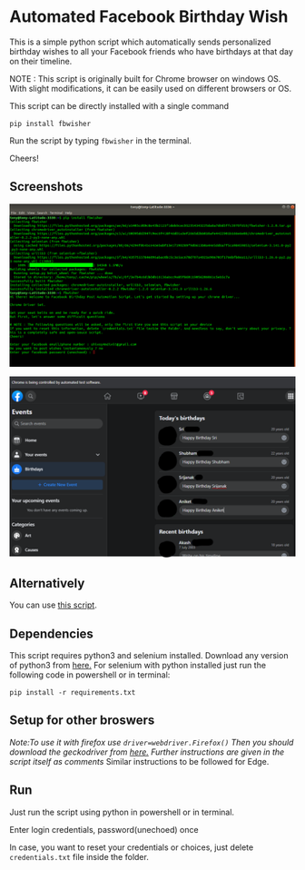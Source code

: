 # Automated Facebook Birthday Wish
This is a simple python script which automatically sends personalized birthday wishes to all your Facebook friends who have birthdays at that day on their timeline.

NOTE : This script is originally built for Chrome browser on windows OS. With slight modifications, it can be easily used on different browsers or OS.

This script can be directly installed with a single command
```
pip install fbwisher
```
Run the script by typing `fbwisher` in the terminal.

Cheers!

## Screenshots

![installation](/images/fbwisher_terminal.png "installation")

![facebook_wall](/images/fbwisher_wall.png "facebook_wall")

## **Alternatively**

You can use <a href="https://github.com/shiv-aay/facebook-b-day-wisher/blob/main/facebook_automatic_birthday_wish_old_script.py">this script</a>.

## Dependencies

This script requires python3 and selenium installed. Download any version of python3 from <a href="https://www.python.org/downloads/">here.</a> For selenium with python installed just run the following code in powershell or in terminal:

```
pip install -r requirements.txt
```

## Setup for other broswers

<i>Note:To use it with firefox use ```driver=webdriver.Firefox()``` Then you should download the geckodriver from <a href="https://github.com/mozilla/geckodriver/releases">here.</a>
 Further instructions are given in the script itself as comments
 </i>
Similar instructions to be followed for Edge.

## Run

Just run the script using python in powershell or in terminal.

Enter login credentials, password(unechoed) once

In case, you want to reset your credentials or choices, just delete `credentials.txt` file inside the folder.
